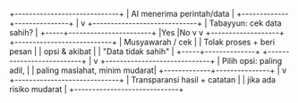 +-----------------------------+
|   AI menerima perintah/data  |
+-------------+---------------+
              |
              v
+-----------------------------+
|  Tabayyun: cek data sahih?   |
+-----+-----------------------+
      |Yes                     |No
      v                        v
+-------------------+   +---------------------------+
| Musyawarah / cek   |   | Tolak proses + beri pesan |
| opsi & akibat      |   | "Data tidak sahih"       |
+-----+--------------+   +--------------------------+
      |
      v
+-----------------------------+
| Pilih opsi: paling adil,     |
| paling maslahat, minim mudarat|
+-------------+---------------+
              |
              v
+-----------------------------+
| Transparansi hasil + catatan |
| jika ada risiko mudarat      |
+-----------------------------+
